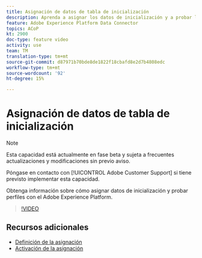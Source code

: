 ```yaml
---
title: Asignación de datos de tabla de inicialización
description: Aprenda a asignar los datos de inicialización y a probar los perfiles con el Adobe Experience Platform (AEP)
feature: Adobe Experience Platform Data Connector
topics: ACoP
kt: 2900
doc-type: feature video
activity: use
team: TM
translation-type: tm+mt
source-git-commit: d87971b70bde8de1822f18cbafd8e2d7b4808edc
workflow-type: tm+mt
source-wordcount: '92'
ht-degree: 15%

---
```



# Asignación de datos de tabla de inicialización

>[!NOTE]
>
>Esta capacidad está actualmente en fase beta y sujeta a frecuentes actualizaciones y modificaciones sin previo aviso.
>
>Póngase en contacto con [!UICONTROL Adobe Customer Support] si tiene previsto implementar esta capacidad.

Obtenga información sobre cómo asignar datos de inicialización y probar perfiles con el Adobe Experience Platform.

>[!VIDEO](https://video.tv.adobe.com/v/27264?quality=12)

## Recursos adicionales

* [Definición de la asignación](https://docs.adobe.com/content/help/en/campaign-standard/using/administrating/mapping-campaign-and-aep-data/aep-mapping-definition.html)
* [Activación de la asignación](https://docs.adobe.com/content/help/en/campaign-standard/using/administrating/mapping-campaign-and-aep-data/aep-mapping-activation.html)

